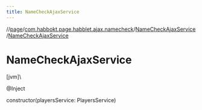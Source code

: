 ```yaml
---
title: NameCheckAjaxService
---
```

//[page](../../../index.html)/[com.habbokt.page.habblet.ajax.namecheck](../index.html)/[NameCheckAjaxService](index.html)/[NameCheckAjaxService](-name-check-ajax-service.html)



# NameCheckAjaxService



[jvm]\




@Inject



constructor(playersService: PlayersService)





